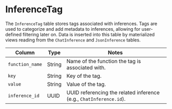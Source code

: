 # InferenceTag

The `InferenceTag` table stores tags associated with inferences. Tags are used to categorize and add metadata to inferences, allowing for user-defined filtering later on. Data is inserted into this table by materialized views reading from the `ChatInference` and `JsonInference` tables.

| Column | Type | Notes |
| --- | --- | --- |
| `function_name` | String | Name of the function the tag is associated with. |
| `key` | String | Key of the tag. |
| `value` | String | Value of the tag. |
| `inference_id` | UUID | UUID referencing the related inference (e.g., `ChatInference.id`). |
